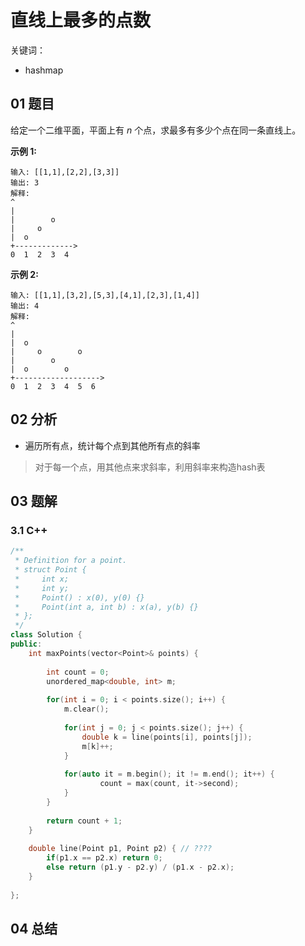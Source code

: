 # 直线上最多的点数
关键词：

- hashmap

## 01 题目

给定一个二维平面，平面上有 *n* 个点，求最多有多少个点在同一条直线上。

**示例 1:**

```
输入: [[1,1],[2,2],[3,3]]
输出: 3
解释:
^
|
|        o
|     o
|  o  
+------------->
0  1  2  3  4
```

**示例 2:**

```
输入: [[1,1],[3,2],[5,3],[4,1],[2,3],[1,4]]
输出: 4
解释:
^
|
|  o
|     o        o
|        o
|  o        o
+------------------->
0  1  2  3  4  5  6
```

## 02 分析

- 遍历所有点，统计每个点到其他所有点的斜率

>  对于每一个点，用其他点来求斜率，利用斜率来构造hash表

## 03 题解

### 3.1 C++

```c++
/**
 * Definition for a point.
 * struct Point {
 *     int x;
 *     int y;
 *     Point() : x(0), y(0) {}
 *     Point(int a, int b) : x(a), y(b) {}
 * };
 */
class Solution {
public:
    int maxPoints(vector<Point>& points) {
        
        int count = 0;
        unordered_map<double, int> m;
        
        for(int i = 0; i < points.size(); i++) {
            m.clear();
            
            for(int j = 0; j < points.size(); j++) {
                double k = line(points[i], points[j]);
                m[k]++;
            }
            
            for(auto it = m.begin(); it != m.end(); it++) {
                    count = max(count, it->second);
            }
        }
        
        return count + 1;
    }
    
    double line(Point p1, Point p2) { // ????
        if(p1.x == p2.x) return 0;
        else return (p1.y - p2.y) / (p1.x - p2.x);
    }
    
};
```

## 04 总结

